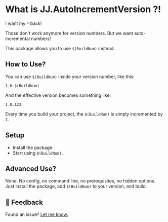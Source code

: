 ﻿What is JJ.AutoIncrementVersion ?!
==================================

I want my `*` back! 

Those don't work anymore for version numbers. But we want auto-incremental numbers!

This package allows you to use `$(BuildNum)` instead.

How to Use?
-----------
 
You can use `$(BuildNum)` inside your version number, like this:


```
1.0.$(BuildNum)
```

And the effective version becomes something like:

```
1.0.123
```

Every time you build your project, the `$(BuildNum)` is simply incremented by `1`.


Setup
-----

- Install the package.
- Start using `$(BuildNum)`.


Advanced Use?
-------------

None. No config, no command line, no prerequisites, no hidden options.  
Just install the package, add `$(BuildNum)` to your version, and build.


💬 Feedback 
------------

Found an issue? <a href="https://jjvanzon.github.io/#-how-to-reach-me" target="_blank">Let me know.</a>